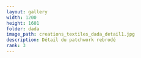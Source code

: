 ```yaml
---
layout: gallery
width: 1200
height: 1601
folder: dada
image_path: creations_textiles_dada_detail1.jpg
description: Détail du patchwork rebrodé
rank: 3
---
```

